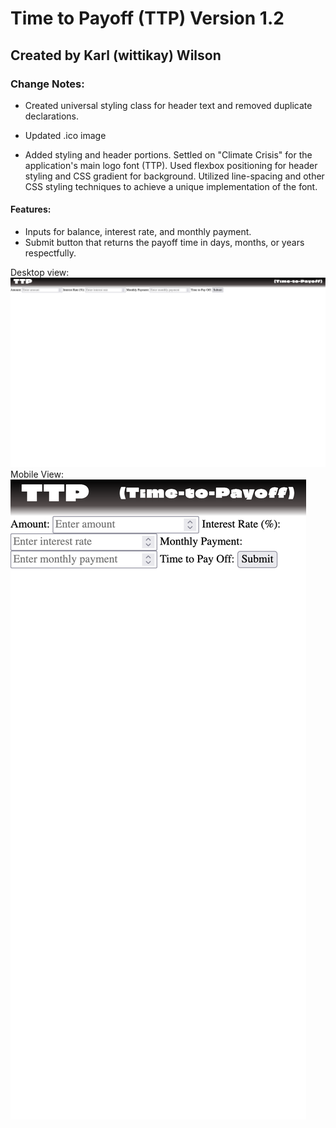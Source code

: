 # Time to Payoff (TTP) Version 1.2

## Created by Karl (wittikay) Wilson

### Change Notes:

- Created universal styling class for header text and removed duplicate declarations.

- Updated .ico image

- Added styling and header portions. Settled on "Climate Crisis" for the application's main logo font (TTP). Used flexbox positioning for header styling and CSS gradient for background. Utilized line-spacing and other CSS styling techniques to achieve a unique implementation of the font.

#### Features:

- Inputs for balance, interest rate, and monthly payment.
- Submit button that returns the payoff time in days, months, or years respectfully.

Desktop view:
![alt text](./images/desktop1.1.png)
Mobile View:
![alt text](./images/mobile1.1.png)
